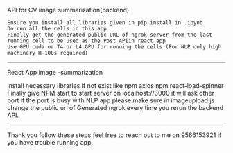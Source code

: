 API for CV image summarization(backend)

    Ensure you install all libraries given in pip install in .ipynb
    Do run all the cells in this app
    Finally get the generated public URL of ngrok server from the last running cell to be used as the Post APIin react app
    Use GPU cuda or T4 or L4 GPU for running the cells.(For NLP only high machinery H-100s required)

----------------------------------------------------------------------------------------------------------

React App image -summarization

 install necessary libraries if not exist like
npm axios
npm react-load-spinner
Finally give NPM start to start server on localhost://3000 it will ask other port if the port is busy with NLP app
please make sure in imageupload.js change the public url of Generated ngrok every time you rerun the backend API.

---------------------------------------------------------------------------------------------------

Thank you follow these steps.feel free to reach out to me on 9566153921 if you have trouble running app.
